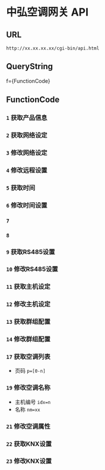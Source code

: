 # 中弘空调网关 API
## URL
`http://xx.xx.xx.xx/cgi-bin/api.html`

## QueryString
f={FunctionCode}

## FunctionCode
### `1` 获取产品信息
### `2` 获取网络设定
### `3` 修改网络设定
### `4` 修改远程设置
### `5` 获取时间
### `6` 修改时间设置
### `7` 
### `8` 
### `9` 获取RS485设置
### `10` 修改RS485设置
### `11` 获取主机设定
### `12` 修改主机设定
### `13` 获取群组配置
### `14` 修改群组配置
### `17` 获取空调列表
* 页码 `p=[0-n]`

### `19` 修改空调名称
* 主机编号 `idx=n`
* 名称 `nm=xx`

### `21` 修改空调属性
### `22` 获取KNX设置
### `23` 修改KNX设置

